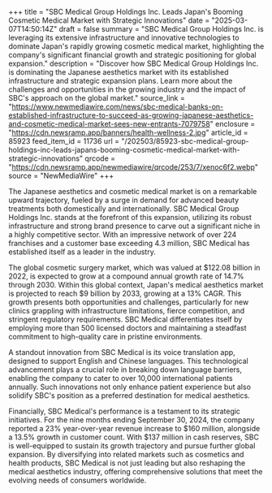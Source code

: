 +++
title = "SBC Medical Group Holdings Inc. Leads Japan's Booming Cosmetic Medical Market with Strategic Innovations"
date = "2025-03-07T14:50:14Z"
draft = false
summary = "SBC Medical Group Holdings Inc. is leveraging its extensive infrastructure and innovative technologies to dominate Japan's rapidly growing cosmetic medical market, highlighting the company's significant financial growth and strategic positioning for global expansion."
description = "Discover how SBC Medical Group Holdings Inc. is dominating the Japanese aesthetics market with its established infrastructure and strategic expansion plans. Learn more about the challenges and opportunities in the growing industry and the impact of SBC's approach on the global market."
source_link = "https://www.newmediawire.com/news/sbc-medical-banks-on-established-infrastructure-to-succeed-as-growing-japanese-aesthetics-and-cosmetic-medical-market-sees-new-entrants-7079758"
enclosure = "https://cdn.newsramp.app/banners/health-wellness-2.jpg"
article_id = 85923
feed_item_id = 11736
url = "/202503/85923-sbc-medical-group-holdings-inc-leads-japans-booming-cosmetic-medical-market-with-strategic-innovations"
qrcode = "https://cdn.newsramp.app/newmediawire/qrcode/253/7/xenoc6f2.webp"
source = "NewMediaWire"
+++

<p>The Japanese aesthetics and cosmetic medical market is on a remarkable upward trajectory, fueled by a surge in demand for advanced beauty treatments both domestically and internationally. SBC Medical Group Holdings Inc. stands at the forefront of this expansion, utilizing its robust infrastructure and strong brand presence to carve out a significant niche in a highly competitive sector. With an impressive network of over 224 franchises and a customer base exceeding 4.3 million, SBC Medical has established itself as a leader in the industry.</p><p>The global cosmetic surgery market, which was valued at $122.08 billion in 2022, is expected to grow at a compound annual growth rate of 14.7% through 2030. Within this global context, Japan's medical aesthetics market is projected to reach $9 billion by 2033, growing at a 13% CAGR. This growth presents both opportunities and challenges, particularly for new clinics grappling with infrastructure limitations, fierce competition, and stringent regulatory requirements. SBC Medical differentiates itself by employing more than 500 licensed doctors and maintaining a steadfast commitment to high-quality care in pristine environments.</p><p>A standout innovation from SBC Medical is its voice translation app, designed to support English and Chinese languages. This technological advancement plays a crucial role in breaking down language barriers, enabling the company to cater to over 10,000 international patients annually. Such innovations not only enhance patient experience but also solidify SBC's position as a preferred destination for medical aesthetics.</p><p>Financially, SBC Medical's performance is a testament to its strategic initiatives. For the nine months ending September 30, 2024, the company reported a 23% year-over-year revenue increase to $160 million, alongside a 13.5% growth in customer count. With $137 million in cash reserves, SBC is well-equipped to sustain its growth trajectory and pursue further global expansion. By diversifying into related markets such as cosmetics and health products, SBC Medical is not just leading but also reshaping the medical aesthetics industry, offering comprehensive solutions that meet the evolving needs of consumers worldwide.</p>